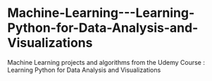 # Machine-Learning---Learning-Python-for-Data-Analysis-and-Visualizations
Machine Learning projects and algorithms from the Udemy Course : Learning Python for Data Analysis and Visualizations
